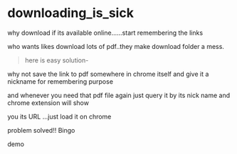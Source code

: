 # downloading_is_sick
why download if its available online......start remembering the links

who wants likes download lots of pdf..they make download folder a mess.

> here is easy solution-

why not save the link to pdf somewhere in chrome itself and give it  a nickname for remembering purpose 

and whenever you need that pdf file again just query it by its nick name and chrome extension will show 

you its URL ...just load it on chrome

problem solved!! Bingo

demo
